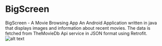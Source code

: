 # BigScreen
BigScreen - A Movie Browsing App
An Android Application written in java that displays images and information about recent movies.
The data is fetched from TheMovieDb Api service in JSON format using Retrofit.
![alt text](screenshots/main_screen_popular "The movie titles can be sorted by popular")
